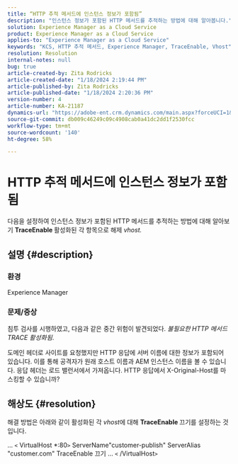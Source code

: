 ```yaml
---
title: “HTTP 추적 메서드에 인스턴스 정보가 포함됨”
description: "인스턴스 정보가 포함된 HTTP 메서드를 추적하는 방법에 대해 알아봅니다."
solution: Experience Manager as a Cloud Service
product: Experience Manager as a Cloud Service
applies-to: "Experience Manager as a Cloud Service"
keywords: "KCS, HTTP 추적 메서드, Experience Manager, TraceEnable, Vhost"
resolution: Resolution
internal-notes: null
bug: true
article-created-by: Zita Rodricks
article-created-date: "1/18/2024 2:19:44 PM"
article-published-by: Zita Rodricks
article-published-date: "1/18/2024 2:20:36 PM"
version-number: 4
article-number: KA-21187
dynamics-url: "https://adobe-ent.crm.dynamics.com/main.aspx?forceUCI=1&pagetype=entityrecord&etn=knowledgearticle&id=41a8f49e-0cb6-ee11-a569-6045bd0065f9"
source-git-commit: db009c46249c09c4908cab0a41dc2dd1f2530fcc
workflow-type: tm+mt
source-wordcount: '140'
ht-degree: 58%

---
```


# HTTP 추적 메서드에 인스턴스 정보가 포함됨


다음을 설정하여 인스턴스 정보가 포함된 HTTP 메서드를 추적하는 방법에 대해 알아보기 <b>TraceEnable </b>활성화된 각 항목으로 해제 *vhost.*

## 설명 {#description}


### <b>환경</b>

Experience Manager



### <b>문제/증상</b>

침투 검사를 시행하였고, 다음과 같은 중간 위험이 발견되었다. *불필요한 HTTP 메서드 TRACE 활성화됨*.

도메인 헤더로 사이트를 요청했지만 HTTP 응답에 서버 이름에 대한 정보가 포함되어 있습니다. 이를 통해 공격자가 원래 호스트 이름과 AEM 인스턴스 이름을 볼 수 있습니다. 응답 헤더는 로드 밸런서에서 가져옵니다. HTTP 응답에서 X-Original-Host를 마스킹할 수 있습니까?


## 해상도 {#resolution}


해결 방법은 아래와 같이 활성화된 각 *vhost*&#x200B;에 대해 <b>TraceEnable </b>끄기를 설정하는 것입니다.

...
`<` VirtualHost \*:80`>`
ServerName&quot;customer-publish&quot; ServerAlias &quot;customer.com&quot; TraceEnable 끄기 ...
`<` /VirtualHost`>`

